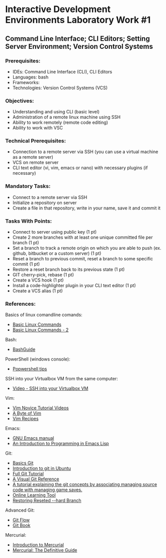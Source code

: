 # Interactive Development Environments Laboratory Work #1

## Command Line Interface; CLI Editors; Setting Server Environment; Version Control Systems

### Prerequisites:
  - IDEs: Command Line Interface (CLI), CLI Editors
  - Languages: bash
  - Frameworks:
  - Technologies: Version Control Systems (VCS)

### Objectives:
  - Understanding and using CLI (basic level)
  - Administration of a remote linux machine using SSH
  - Ability to work remotely (remote code editing)
  - Ability to work with VSC

### Technical Prerequisites:
  - Connection to a remote server via SSH (you can use a virtual machine as a remote server)
  - VCS on remote server
  - CLI text editor (vi, vim, emacs or nano) with necessary plugins (if necessary)

### Mandatory Tasks:
  - Connect to a remote server via SSH
  - Initialize a repository on server
  - Create a file in that repository, write in your name, save it and commit it

### Tasks With Points:
  - Connect to server using public key (1 pt)
  - Create 2 more branches with at least one unique committed file per branch (1 pt)
  - Set a branch to track a remote origin on which you are able to push (ex. github, bitbucket or a custom server) (1 pt)
  - Reset a branch to previous commit, reset a branch to some specific commit (1 pt)
  - Restore a reset branch back to its previous state (1 pt)
  - GIT cherry-pick, rebase (1 pt)
  - Create a VCS hook (1 pt)
  - Install a code-highlighter plugin in your CLI text editor (1 pt)
  - Create a VCS alias (1 pt)

### References:

Basics of linux comandline comands:
  - [Basic Linux Commands](http://www.debianhelp.co.uk/commands.htm)
  - [Basic Linux Commands - 2](http://www.comptechdoc.org/os/linux/usersguide/linux_ugbasics.html)

Bash:
  - [BashGuide](http://mywiki.wooledge.org/BashGuide)

PowerShell (windows console):
  - [Popwershell tips](http://powershell.com/cs/blogs/tips/)

SSH into your Virtualbox VM from the same computer:
  - [Video - SSH into your Virtualbox VM](http://www.youtube.com/watch?v=5BsShkcweIs)

Vim:
  - [Vim Novice Tutorial Videos](http://www.derekwyatt.org/vim/vim-tutorial-videos/vim-novice-tutorial-videos/)
  - [A Byte of Vim](http://www.swaroopch.com/notes/Vim/)
  - [Vim Recipes](http://vim.runpaint.org/toc/)

Emacs:
  - [GNU Emacs manual](http://www.gnu.org/software/emacs/manual/emacs.html)
  - [An Introduction to Programming in Emacs Lisp](http://www.gnu.org/software/emacs/emacs-lisp-intro/)

Git:
  - [Basics Git](http://www.manniwood.com/starting_a_project_with_git.html)
  - [Introduction to git in Ubuntu](https://help.ubuntu.com/community/Git)
  - [Full Git Tutorial](http://www.vogella.com/articles/Git/article.html)
  - [A Visual Git Reference](http://marklodato.github.com/visual-git-guide/index-en.html)
  - [A tutorial explaining the git concepts by associating managing source code with managing game saves.](http://www-cs-students.stanford.edu/~blynn/gitmagic/)
  - [Online Learning Tool](http://pcottle.github.com/learnGitBranching/)
  - [Restoring Reseted --hard Branch](http://www.code-speculations.me/blog/a/omg_git_reset_hard)

Advanced Git:
  - [Git Flow](http://nvie.com/posts/a-successful-git-branching-model/)
  - [Git Book](http://git-scm.com/book)

Mercurial:
  - [Introduction to Mercurial](http://hginit.com/)
  - [Mercurial: The Definitive Guide](http://hgbook.red-bean.com/)
